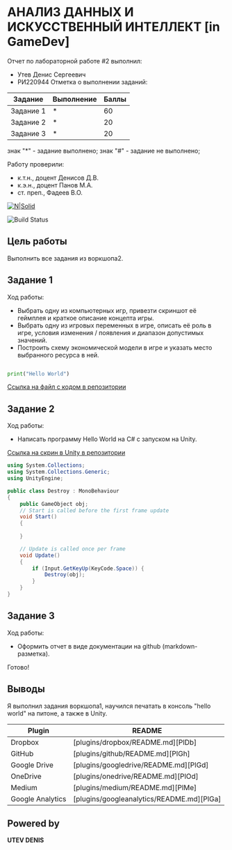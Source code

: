 # АНАЛИЗ ДАННЫХ И ИСКУССТВЕННЫЙ ИНТЕЛЛЕКТ [in GameDev]
Отчет по лабораторной работе #2 выполнил:
- Утев Денис Сергеевич
- РИ220944
Отметка о выполнении заданий:

| Задание | Выполнение | Баллы |
| ------ | ------ | ------ |
| Задание 1 | * | 60 |
| Задание 2 | * | 20 |
| Задание 3 | * | 20 |

знак "*" - задание выполнено; знак "#" - задание не выполнено;

Работу проверили:
- к.т.н., доцент Денисов Д.В.
- к.э.н., доцент Панов М.А.
- ст. преп., Фадеев В.О.

[![N|Solid](https://cldup.com/dTxpPi9lDf.thumb.png)](https://nodesource.com/products/nsolid)

![Build Status](https://github.com/denisUtev/URFU_AD/actions/workflows/build.yml/badge.svg)

## Цель работы
Выполнить все задания из воркшопа2.

## Задание 1
Ход работы:
- Выбрать одну из компьютерных игр, привезти скриншот её геймплея и краткое описание концепта игры. 
- Выбрать одну из игровых переменных в игре, описать её роль в игре, условия изменения / появления и диапазон допустимых значений. 
- Построить схему экономической модели в игре и указать место выбранного ресурса в ней.


```py

print("Hello World")

```

[Ссылка на файл с кодом в репозитории](1-Anaconda/HelloWorld.ipynb)


## Задание 2
Ход работы:
- Написать программу Hello World на C# с запуском на Unity. 

[Ссылка на скрин в Unity в репозитории](helloWorldUnity.png)

```C#
using System.Collections;
using System.Collections.Generic;
using UnityEngine;

public class Destroy : MonoBehaviour
{
    public GameObject obj;
    // Start is called before the first frame update
    void Start()
    {
        
    }

    // Update is called once per frame
    void Update()
    {
        if (Input.GetKeyUp(KeyCode.Space)) {
            Destroy(obj);
        }
    }
}
```


## Задание 3
Ход работы: 
- Оформить отчет в виде документации на github (markdown-разметка).

Готово!

## Выводы

Я выполнил задания воркшопа1, научился печатать в консоль "hello world" на питоне, а также в Unity.

| Plugin | README |
| ------ | ------ |
| Dropbox | [plugins/dropbox/README.md][PlDb] |
| GitHub | [plugins/github/README.md][PlGh] |
| Google Drive | [plugins/googledrive/README.md][PlGd] |
| OneDrive | [plugins/onedrive/README.md][PlOd] |
| Medium | [plugins/medium/README.md][PlMe] |
| Google Analytics | [plugins/googleanalytics/README.md][PlGa] |

## Powered by

**UTEV DENIS**
